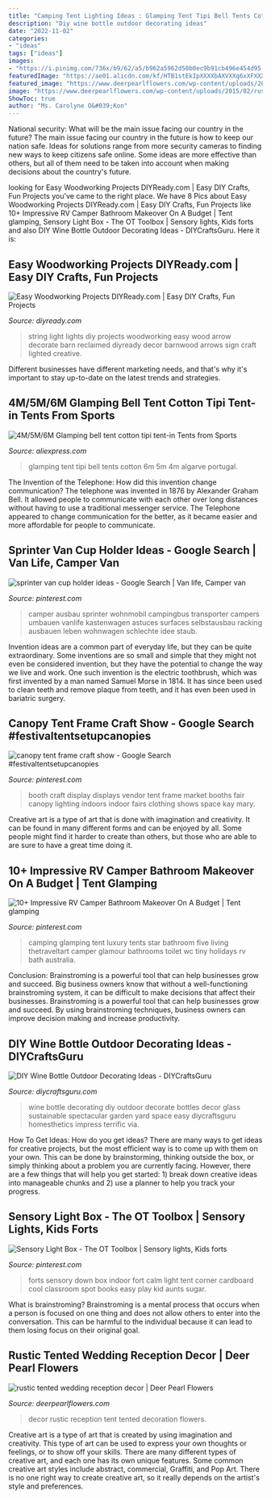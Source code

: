 ```yaml
---
title: "Camping Tent Lighting Ideas : Glamping Tent Tipi Bell Tents Cotton 6m 5m 4m Algarve Portugal"
description: "Diy wine bottle outdoor decorating ideas"
date: "2022-11-02"
categories:
- "ideas"
tags: ["ideas"]
images:
- "https://i.pinimg.com/736x/b9/62/a5/b962a5962d50b0ec9b91cb496e454d95--cardboard-box-fort-cardboard-crafts.jpg"
featuredImage: "https://ae01.alicdn.com/kf/HTB1stEkIpXXXXbAXVXXq6xXFXXXg/4M-5M-6M-Glamping-bell-tent-cotton-tipi-tent.jpg"
featured_image: "https://www.deerpearlflowers.com/wp-content/uploads/2015/02/rustic-tented-wedding-reception-decor.jpg"
image: "https://www.deerpearlflowers.com/wp-content/uploads/2015/02/rustic-tented-wedding-reception-decor.jpg"
ShowToc: true
author: "Ms. Carolyne O&#039;Kon"
---
```



National security: What will be the main issue facing our country in the future?
The main issue facing our country in the future is how to keep our nation safe. Ideas for solutions range from more security cameras to finding new ways to keep citizens safe online. Some ideas are more effective than others, but all of them need to be taken into account when making decisions about the country's future.

	

		
looking for Easy Woodworking Projects DIYReady.com | Easy DIY Crafts, Fun Projects you've came to the right place. We have 8 Pics about Easy Woodworking Projects DIYReady.com | Easy DIY Crafts, Fun Projects like 10+ Impressive RV Camper Bathroom Makeover On A Budget | Tent glamping, Sensory Light Box - The OT Toolbox | Sensory lights, Kids forts and also DIY Wine Bottle Outdoor Decorating Ideas - DIYCraftsGuru. Here it is:
		
    
## Easy Woodworking Projects DIYReady.com | Easy DIY Crafts, Fun Projects

<img loading=lazy src="https://diyready.com/wp-content/uploads/2015/04/barnwoodreclaimedarrow04.jpg" onerror="this.onerror=null;this.src='https://tse4.mm.bing.net/th?id=OIP.rjnBt3Qtuh_mZi5MVX8SZQHaLJ&amp;pid=15.1';" alt="Easy Woodworking Projects DIYReady.com | Easy DIY Crafts, Fun Projects">

_Source: diyready.com_

>string light lights diy projects woodworking easy wood arrow decorate barn reclaimed diyready decor barnwood arrows sign craft lighted creative. 

	

Different businesses have different marketing needs, and that's why it's important to stay up-to-date on the latest trends and strategies.

    
## 4M/5M/6M Glamping Bell Tent Cotton Tipi Tent-in Tents From Sports

<img loading=lazy src="https://ae01.alicdn.com/kf/HTB1stEkIpXXXXbAXVXXq6xXFXXXg/4M-5M-6M-Glamping-bell-tent-cotton-tipi-tent.jpg" onerror="this.onerror=null;this.src='https://tse4.mm.bing.net/th?id=OIP.UGg9zdWAeEXbOG44zICulQHaFi&amp;pid=15.1';" alt="4M/5M/6M Glamping bell tent cotton tipi tent-in Tents from Sports">

_Source: aliexpress.com_

>glamping tent tipi bell tents cotton 6m 5m 4m algarve portugal. 

	

The Invention of the Telephone: How did this invention change communication?
The telephone was invented in 1876 by Alexander Graham Bell. It allowed people to communicate with each other over long distances without having to use a traditional messenger service. The Telephone appeared to change communication for the better, as it became easier and more affordable for people to communicate.

    
## Sprinter Van Cup Holder Ideas - Google Search | Van Life, Camper Van

<img loading=lazy src="https://i.pinimg.com/736x/ff/a6/c7/ffa6c72299ab5763e8cf7000f111c483.jpg" onerror="this.onerror=null;this.src='https://tse3.mm.bing.net/th?id=OIP.SCPeeGJzQVTdMxLAvZsIAwHaJ4&amp;pid=15.1';" alt="sprinter van cup holder ideas - Google Search | Van life, Camper van">

_Source: pinterest.com_

>camper ausbau sprinter wohnmobil campingbus transporter campers umbauen vanlife kastenwagen astuces surfaces selbstausbau racking ausbauen leben wohnwagen schlechte idee staub. 

	

Invention ideas are a common part of everyday life, but they can be quite extraordinary. Some inventions are so small and simple that they might not even be considered invention, but they have the potential to change the way we live and work. One such invention is the electric toothbrush, which was first invented by a man named Samuel Morse in 1814. It has since been used to clean teeth and remove plaque from teeth, and it has even been used in bariatric surgery.

    
## Canopy Tent Frame Craft Show - Google Search #festivaltentsetupcanopies

<img loading=lazy src="https://i.pinimg.com/736x/e4/22/bc/e422bc92103700d6a2b7dfb016fc89e1.jpg" onerror="this.onerror=null;this.src='https://tse3.mm.bing.net/th?id=OIP.ir8_qgM5M7_mfBVUuxEZEQHaJ4&amp;pid=15.1';" alt="canopy tent frame craft show - Google Search #festivaltentsetupcanopies">

_Source: pinterest.com_

>booth craft display displays vendor tent frame market booths fair canopy lighting indoors indoor fairs clothing shows space kay mary. 

	

Creative art is a type of art that is done with imagination and creativity. It can be found in many different forms and can be enjoyed by all. Some people might find it harder to create than others, but those who are able to are sure to have a great time doing it.

    
## 10+ Impressive RV Camper Bathroom Makeover On A Budget | Tent Glamping

<img loading=lazy src="https://i.pinimg.com/736x/68/6d/5c/686d5c920b797726016fdaff9fbafc2c.jpg" onerror="this.onerror=null;this.src='https://tse2.mm.bing.net/th?id=OIP.xhg7RBGfr0F9nQnGVMZSDgHaLD&amp;pid=15.1';" alt="10+ Impressive RV Camper Bathroom Makeover On A Budget | Tent glamping">

_Source: pinterest.com_

>camping glamping tent luxury tents star bathroom five living thetraveltart camper glamour bathrooms toilet wc tiny holidays rv bath australia. 

	

Conclusion: Brainstroming is a powerful tool that can help businesses grow and succeed.
Big business owners know that without a well-functioning brainstroming system, it can be difficult to make decisions that affect their businesses. Brainstroming is a powerful tool that can help businesses grow and succeed. By using brainstroming techniques, business owners can improve decision making and increase productivity.

    
## DIY Wine Bottle Outdoor Decorating Ideas - DIYCraftsGuru

<img loading=lazy src="http://www.diycraftsguru.com/wp-content/uploads/2016/08/17-Bottle-Outdoor-Decorating-Ideas.jpg" onerror="this.onerror=null;this.src='https://tse1.mm.bing.net/th?id=OIP.V4KSW-mGleRfZXv9r4PMEwHaLH&amp;pid=15.1';" alt="DIY Wine Bottle Outdoor Decorating Ideas - DIYCraftsGuru">

_Source: diycraftsguru.com_

>wine bottle decorating diy outdoor decorate bottles decor glass sustainable spectacular garden yard space easy diycraftsguru homesthetics impress terrific via. 

	

How To Get Ideas: How do you get ideas?
There are many ways to get ideas for creative projects, but the most efficient way is to come up with them on your own. This can be done by brainstorming, thinking outside the box, or simply thinking about a problem you are currently facing. However, there are a few things that will help you get started: 1) break down creative ideas into manageable chunks and 2) use a planner to help you track your progress.

    
## Sensory Light Box - The OT Toolbox | Sensory Lights, Kids Forts

<img loading=lazy src="https://i.pinimg.com/736x/b9/62/a5/b962a5962d50b0ec9b91cb496e454d95--cardboard-box-fort-cardboard-crafts.jpg" onerror="this.onerror=null;this.src='https://tse2.mm.bing.net/th?id=OIP.9rMaSvUSWGfNZqRgO6DA1AHaJ4&amp;pid=15.1';" alt="Sensory Light Box - The OT Toolbox | Sensory lights, Kids forts">

_Source: pinterest.com_

>forts sensory down box indoor fort calm light tent corner cardboard cool classroom spot books easy play kid aunts sugar. 

	

What is brainstroming? Brainstroming is a mental process that occurs when a person is focused on one thing and does not allow others to enter into the conversation. This can be harmful to the individual because it can lead to them losing focus on their original goal.

    
## Rustic Tented Wedding Reception Decor | Deer Pearl Flowers

<img loading=lazy src="https://www.deerpearlflowers.com/wp-content/uploads/2015/02/rustic-tented-wedding-reception-decor.jpg" onerror="this.onerror=null;this.src='https://tse4.mm.bing.net/th?id=OIP.Dc9GNr5GfV8WVwtCk9FAfwHaLH&amp;pid=15.1';" alt="rustic tented wedding reception decor | Deer Pearl Flowers">

_Source: deerpearlflowers.com_

>decor rustic reception tent tented decoration flowers. 

	

Creative art is a type of art that is created by using imagination and creativity. This type of art can be used to express your own thoughts or feelings, or to show off your skills. There are many different types of creative art, and each one has its own unique features. Some common creative art styles include abstract, commercial, Graffiti, and Pop Art. There is no one right way to create creative art, so it really depends on the artist's style and preferences.

